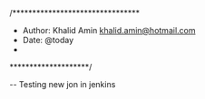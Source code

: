 /********************************
* Author: Khalid Amin khalid.amin@hotmail.com
* Date: @today	
* 
********************/

-- Testing new jon in jenkins
